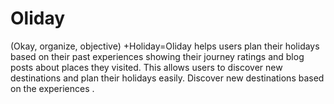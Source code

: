 # Oliday
(Okay, organize, objective) +Holiday=Oliday helps users plan their holidays based on their past experiences  showing their journey ratings and blog posts about places they  visited. This allows users to discover new destinations and plan their holidays easily.  Discover new destinations based on the experiences .
